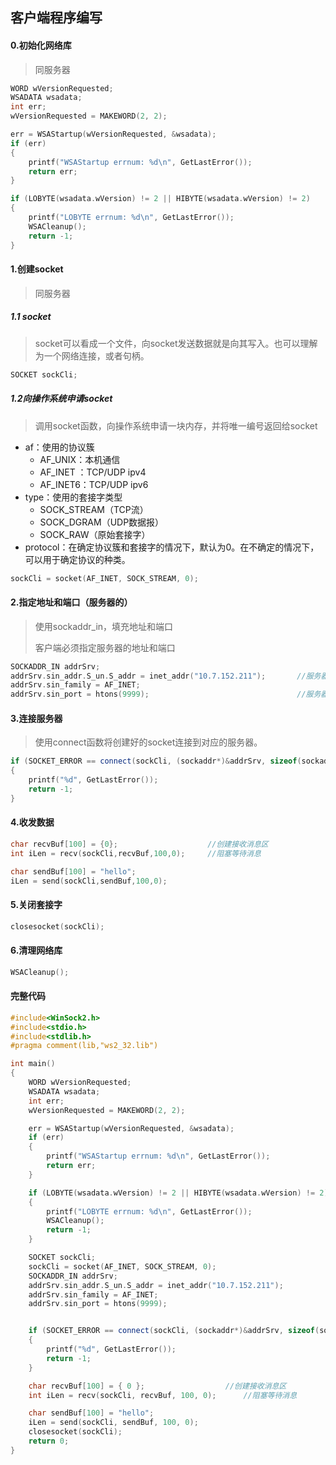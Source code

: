 ## 客户端程序编写

#### 0.初始化网络库

> 同服务器

```C++
WORD wVersionRequested;
WSADATA wsadata;
int err;	
wVersionRequested = MAKEWORD(2, 2);

err = WSAStartup(wVersionRequested, &wsadata);
if (err)
{
	printf("WSAStartup errnum: %d\n", GetLastError());
	return err;
}

if (LOBYTE(wsadata.wVersion) != 2 || HIBYTE(wsadata.wVersion) != 2)
{	
    printf("LOBYTE errnum: %d\n", GetLastError());
	WSACleanup();
	return -1;
}
```

#### 1.创建socket

> 同服务器

##### 1.1 socket

> socket可以看成一个文件，向socket发送数据就是向其写入。也可以理解为一个网络连接，或者句柄。

```C++
SOCKET sockCli;
```

##### 1.2向操作系统申请socket

> 调用socket函数，向操作系统申请一块内存，并将唯一编号返回给socket

* af：使用的协议簇
	* AF_UNIX：本机通信
	* AF_INET ：TCP/UDP ipv4
	* AF_INET6：TCP/UDP ipv6
* type：使用的套接字类型
	* SOCK_STREAM（TCP流）
	* SOCK_DGRAM（UDP数据报）
	* SOCK_RAW（原始套接字）
* protocol：在确定协议簇和套接字的情况下，默认为0。在不确定的情况下，可以用于确定协议的种类。

```C++
sockCli = socket(AF_INET, SOCK_STREAM, 0);
```

#### 2.指定地址和端口（服务器的）

> 使用sockaddr_in，填充地址和端口
>
> 客户端必须指定服务器的地址和端口

```C++
SOCKADDR_IN addrSrv;
addrSrv.sin_addr.S_un.S_addr = inet_addr("10.7.152.211");		//服务器的ipv4地址
addrSrv.sin_family = AF_INET;
addrSrv.sin_port = htons(9999);									//服务器的端口号
```

#### 3.连接服务器

> 使用connect函数将创建好的socket连接到对应的服务器。

```C++
if (SOCKET_ERROR == connect(sockCli, (sockaddr*)&addrSrv, sizeof(sockaddr)))
{
	printf("%d", GetLastError());
	return -1;
}
```

#### 4.收发数据

```C++
char recvBuf[100] = {0};					//创建接收消息区
int iLen = recv(sockCli,recvBuf,100,0);		//阻塞等待消息

char sendBuf[100] = "hello";
iLen = send(sockCli,sendBuf,100,0);
```

#### 5.关闭套接字

```C++
closesocket(sockCli);
```

#### 6.清理网络库

```C++
WSACleanup();
```



#### 完整代码

```C++
#include<WinSock2.h>
#include<stdio.h>
#include<stdlib.h>
#pragma comment(lib,"ws2_32.lib")

int main()
{
	WORD wVersionRequested;
	WSADATA wsadata;
	int err;
	wVersionRequested = MAKEWORD(2, 2);

	err = WSAStartup(wVersionRequested, &wsadata);
	if (err)
	{
		printf("WSAStartup errnum: %d\n", GetLastError());
		return err;
	}

	if (LOBYTE(wsadata.wVersion) != 2 || HIBYTE(wsadata.wVersion) != 2)
	{
		printf("LOBYTE errnum: %d\n", GetLastError());
		WSACleanup();
		return -1;
	}

	SOCKET sockCli;
	sockCli = socket(AF_INET, SOCK_STREAM, 0);
	SOCKADDR_IN addrSrv;
	addrSrv.sin_addr.S_un.S_addr = inet_addr("10.7.152.211");
	addrSrv.sin_family = AF_INET;
	addrSrv.sin_port = htons(9999);


	if (SOCKET_ERROR == connect(sockCli, (sockaddr*)&addrSrv, sizeof(sockaddr)))
	{
		printf("%d", GetLastError());
		return -1;
	}

	char recvBuf[100] = { 0 };					//创建接收消息区
	int iLen = recv(sockCli, recvBuf, 100, 0);		//阻塞等待消息

	char sendBuf[100] = "hello";
	iLen = send(sockCli, sendBuf, 100, 0);
	closesocket(sockCli);
	return 0;
}
```

